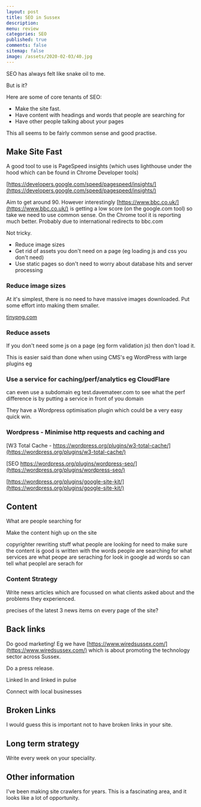 ```yaml
---
layout: post
title: SEO in Sussex 
description: 
menu: review
categories: SEO 
published: true 
comments: false     
sitemap: false
image: /assets/2020-02-03/40.jpg
---
```


SEO has always felt like snake oil to me.

But is it?

Here are some of core tenants of SEO:

- Make the site fast.
- Have content with headings and words that people are searching for
- Have other people talking about your pages 

This all seems to be fairly common sense and good practise.

## Make Site Fast

A good tool to use is PageSpeed insights (which uses lighthouse under the hood which can be found in Chrome Developer tools)

[https://developers.google.com/speed/pagespeed/insights/](https://developers.google.com/speed/pagespeed/insights/)

Aim to get around 90. However interestingly [https://www.bbc.co.uk/](https://www.bbc.co.uk/) is getting a low score (on the google.com tool) so take we need to use common sense. On the Chrome tool it is reporting much better. Probably due to international redirects to bbc.com


Not tricky.

- Reduce image sizes
- Get rid of assets you don't need on a page (eg loading js and css you don't need)
- Use static pages so don't need to worry about database hits and server processing

### Reduce image sizes

At it's simplest, there is no need to have massive images downloaded. Put some effort into making them smaller.

[tinypng.com](tinypng.com)

### Reduce assets

If you don't need some js on a page (eg form validation js) then don't load it.

This is easier said than done when using CMS's eg WordPress with large plugins eg 

### Use a service for caching/perf/analytics eg CloudFlare

can even use a subdomain eg test.davemateer.com to see what the perf difference is by putting a service in front of you domain

They have a Wordpress optimisation plugin which could be a very easy quick win.

### Wordpress - Minimise http requests and caching and 

[W3 Total Cache - https://wordpress.org/plugins/w3-total-cache/](https://wordpress.org/plugins/w3-total-cache/)

[SEO https://wordpress.org/plugins/wordpress-seo/](https://wordpress.org/plugins/wordpress-seo/)

[https://wordpress.org/plugins/google-site-kit/](https://wordpress.org/plugins/google-site-kit/)


## Content

What are people searching for

Make the content high up on the site

copyrighter
  rewriting stuff what people are looking for
 need to make sure the content is good is written with the words people are searching for
  what services are
   what peope are seraching for
  look in google ad words
     so can tell what peoplel are serach for

### Content Strategy
Write news articles which are focussed on what clients asked about and the problems they experienced.

precises of the latest 3 news items on every page of the site?


## Back links

Do good marketing! Eg we have [https://www.wiredsussex.com/](https://www.wiredsussex.com/) which is about promoting the technology sector across Sussex.

Do a press release. 

Linked In and linked in pulse 

Connect with local businesses


## Broken Links

I would guess this is important not to have broken links in your site.

## Long term strategy

Write every week on your speciality.



## Other information

I've been making site crawlers for years. This is a fascinating area, and it looks like a lot of opportunity.



